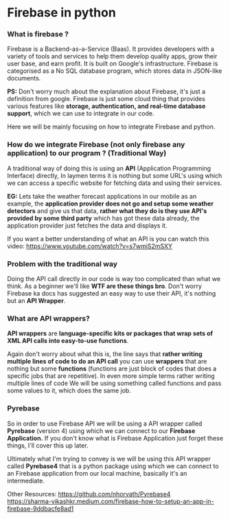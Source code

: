 # Firebase in python

### **What is firebase ?**

Firebase is a Backend-as-a-Service (Baas). It provides developers with a variety of tools and services to help them develop quality apps, grow their user base, and earn profit. It is built on Google's infrastructure. Firebase is categorised as a No SQL database program, which stores data in JSON-like documents.

**PS:** Don't worry much about the explanation about Firebase, it's just a definition from google. Firebase is  just some cloud thing that provides various features like **storage, authentication, and  real-time database support**, which we can use to integrate in our code.

 Here we will be mainly focusing on how to integrate Firebase and python.

### **How do we integrate Firebase (not only firebase any application) to our program ?** (Traditional Way)

A traditional way of doing this is using an **API** (Application Programming Interface) directly,  In laymen terms it is nothing but some URL's using which we can access a specific website for fetching data and using their services.

**EG:** Lets take the weather forecast applications in our mobile as an example, the **application provider does not go and setup some weather detectors** and give us that data, **rather what they do is they use API's provided by some third party** which has got these data already, the application provider just fetches the data and displays it.

If you want a better understanding of what an API is you can watch this video: https://www.youtube.com/watch?v=s7wmiS2mSXY

### **Problem with the traditional way** 

Doing the API call directly in our code is way too complicated than what we think. As a beginner we'll like **WTF are these things bro**. Don't worry Firebase ka docs has suggested an easy way to use their API, it's nothing but an **API Wrapper**.  

### **What are API wrappers?**

**API wrappers** are **language-specific kits or packages that wrap sets of XML API calls into easy-to-use functions**.

Again don't worry about what this is, the line says that **rather writing multiple lines of code to do an API call** you can use **wrappers** that are nothing but some **functions** (functions are just block of codes that does a specific jobs that are repetitive). In even more simple terms rather writing multiple lines of code We will be using something called functions and pass some values to it, which does the same job.

### **Pyrebase**

So in order to use Firebase API we will be using a API wrapper called **Pyrebase** (version 4) using which we can connect to our **Firebase Application.** If you don't know what is Firebase Application just forget these things, I'll cover this up later. 

Ultimately what I'm trying to convey is we will be using this API wrapper called **Pyrebase4** that is a python package using which we can connect to an Firebase application from our local machine, basically it's an intermediate.


Other Resources:
https://github.com/nhorvath/Pyrebase4 <br>
https://sharma-vikashkr.medium.com/firebase-how-to-setup-an-app-in-firebase-9ddbacfe8ad1








